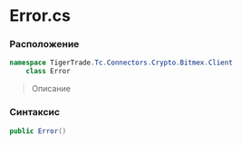
# Error.cs
### Расположение
```csharp
namespace TigerTrade.Tc.Connectors.Crypto.Bitmex.Client  
    class Error
```

> Описание

### Синтаксис
```csharp
public Error()
```

